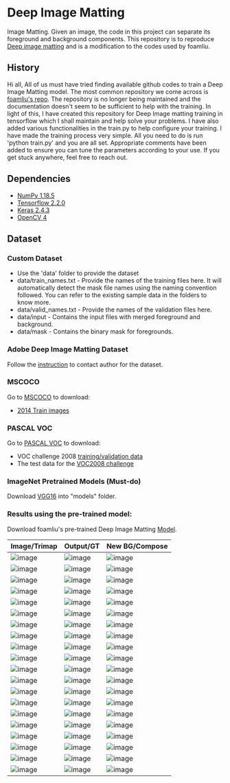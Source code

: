 # Deep Image Matting
Image Matting. Given an image, the code in this project can separate its foreground and background components.
This repository is to reproduce [Deep image matting](https://arxiv.org/abs/1703.03872) and is a modification to the codes used by foamliu.

## History

Hi all,
	All of us must have tried finding available github codes to train a Deep Image Matting model. The most common repository we come across is [foamliu's repo](https://github.com/foamliu/Deep-Image-Matting). The repository is no longer being maintained and the documentation doesn't seem to be sufficient to help with the training. In light of this, I have created this repository for Deep Image matting training in tensorflow which I shall maintain and help solve your problems. I have also added various functionalities in the train.py to help configure your training.
I have made the training process very simple. All you need to do is run 'python train.py' and you are all set. Appropriate comments have been added to ensure you can tune the parameters according to your use. If you get stuck anywhere, feel free to reach out.

## Dependencies
- [NumPy 1.18.5](https://pypi.org/project/numpy/1.18.5/)
- [Tensorflow 2.2.0](https://www.tensorflow.org/)
- [Keras 2.4.3](https://keras.io/#installation)
- [OpenCV 4](https://opencv.org/releases/)

## Dataset

### Custom Dataset
- Use the 'data' folder to provide the dataset
- data/train_names.txt - Provide the names of the training files here. It will automatically detect the mask file names using the naming convention followed. You can refer to the existing sample data in the folders to know more.
- data/valid_names.txt - Provide the names of the validation files here.
- data/input - Contains the input files with merged foreground and background.
- data/mask - Contains the binary mask for foregrounds.

### Adobe Deep Image Matting Dataset
Follow the [instruction](https://sites.google.com/view/deepimagematting) to contact author for the dataset.

### MSCOCO
Go to [MSCOCO](http://cocodataset.org/#download) to download:
* [2014 Train images](http://images.cocodataset.org/zips/train2014.zip)


### PASCAL VOC
Go to [PASCAL VOC](http://host.robots.ox.ac.uk/pascal/VOC/) to download:
* VOC challenge 2008 [training/validation data](http://host.robots.ox.ac.uk/pascal/VOC/voc2008/VOCtrainval_14-Jul-2008.tar)
* The test data for the [VOC2008 challenge](http://host.robots.ox.ac.uk/pascal/VOC/voc2008/index.html#testdata)

### ImageNet Pretrained Models (Must-do)
Download [VGG16](https://github.com/fchollet/deep-learning-models/releases/download/v0.1/vgg16_weights_tf_dim_ordering_tf_kernels.h5) into "models" folder.

### Results using the pre-trained model:
Download foamliu's pre-trained Deep Image Matting [Model](https://github.com/foamliu/Deep-Image-Matting/releases/download/v1.0/final.42-0.0398.hdf5).

Image/Trimap | Output/GT | New BG/Compose | 
|---|---|---|
|![image](https://github.com/adumrewal/imageMatting/raw/master/images/0_image.png)  | ![image](https://github.com/adumrewal/imageMatting/raw/master/images/0_out.png)   | ![image](https://github.com/adumrewal/imageMatting/raw/master/images/0_new_bg.png) |
|![image](https://github.com/adumrewal/imageMatting/raw/master/images/0_trimap.png) | ![image](https://github.com/adumrewal/imageMatting/raw/master/images/0_alpha.png) | ![image](https://github.com/adumrewal/imageMatting/raw/master/images/0_compose.png)|
|![image](https://github.com/adumrewal/imageMatting/raw/master/images/1_image.png)  | ![image](https://github.com/adumrewal/imageMatting/raw/master/images/1_out.png)   | ![image](https://github.com/adumrewal/imageMatting/raw/master/images/1_new_bg.png) | 
|![image](https://github.com/adumrewal/imageMatting/raw/master/images/1_trimap.png) | ![image](https://github.com/adumrewal/imageMatting/raw/master/images/1_alpha.png) | ![image](https://github.com/adumrewal/imageMatting/raw/master/images/1_compose.png)|
|![image](https://github.com/adumrewal/imageMatting/raw/master/images/2_image.png)  | ![image](https://github.com/adumrewal/imageMatting/raw/master/images/2_out.png)   | ![image](https://github.com/adumrewal/imageMatting/raw/master/images/2_new_bg.png) |
|![image](https://github.com/adumrewal/imageMatting/raw/master/images/2_trimap.png) | ![image](https://github.com/adumrewal/imageMatting/raw/master/images/2_alpha.png) | ![image](https://github.com/adumrewal/imageMatting/raw/master/images/2_compose.png)|
|![image](https://github.com/adumrewal/imageMatting/raw/master/images/3_image.png)  | ![image](https://github.com/adumrewal/imageMatting/raw/master/images/3_out.png)   | ![image](https://github.com/adumrewal/imageMatting/raw/master/images/3_new_bg.png) |
|![image](https://github.com/adumrewal/imageMatting/raw/master/images/3_trimap.png) | ![image](https://github.com/adumrewal/imageMatting/raw/master/images/3_alpha.png) | ![image](https://github.com/adumrewal/imageMatting/raw/master/images/3_compose.png)|
|![image](https://github.com/adumrewal/imageMatting/raw/master/images/4_image.png)  | ![image](https://github.com/adumrewal/imageMatting/raw/master/images/4_out.png)   | ![image](https://github.com/adumrewal/imageMatting/raw/master/images/4_new_bg.png) |
|![image](https://github.com/adumrewal/imageMatting/raw/master/images/4_trimap.png) | ![image](https://github.com/adumrewal/imageMatting/raw/master/images/4_alpha.png) | ![image](https://github.com/adumrewal/imageMatting/raw/master/images/4_compose.png)|
|![image](https://github.com/adumrewal/imageMatting/raw/master/images/5_image.png)  | ![image](https://github.com/adumrewal/imageMatting/raw/master/images/5_out.png)   | ![image](https://github.com/adumrewal/imageMatting/raw/master/images/5_new_bg.png) |
|![image](https://github.com/adumrewal/imageMatting/raw/master/images/5_trimap.png) | ![image](https://github.com/adumrewal/imageMatting/raw/master/images/5_alpha.png) | ![image](https://github.com/adumrewal/imageMatting/raw/master/images/5_compose.png)|
|![image](https://github.com/adumrewal/imageMatting/raw/master/images/6_image.png)  | ![image](https://github.com/adumrewal/imageMatting/raw/master/images/6_out.png)   | ![image](https://github.com/adumrewal/imageMatting/raw/master/images/6_new_bg.png) |
|![image](https://github.com/adumrewal/imageMatting/raw/master/images/6_trimap.png) | ![image](https://github.com/adumrewal/imageMatting/raw/master/images/6_alpha.png) | ![image](https://github.com/adumrewal/imageMatting/raw/master/images/6_compose.png)|
|![image](https://github.com/adumrewal/imageMatting/raw/master/images/7_image.png)  | ![image](https://github.com/adumrewal/imageMatting/raw/master/images/7_out.png)   | ![image](https://github.com/adumrewal/imageMatting/raw/master/images/7_new_bg.png) |
|![image](https://github.com/adumrewal/imageMatting/raw/master/images/7_trimap.png) | ![image](https://github.com/adumrewal/imageMatting/raw/master/images/7_alpha.png) | ![image](https://github.com/adumrewal/imageMatting/raw/master/images/7_compose.png)|
|![image](https://github.com/adumrewal/imageMatting/raw/master/images/8_image.png)  | ![image](https://github.com/adumrewal/imageMatting/raw/master/images/8_out.png)   | ![image](https://github.com/adumrewal/imageMatting/raw/master/images/8_new_bg.png) |
|![image](https://github.com/adumrewal/imageMatting/raw/master/images/8_trimap.png) | ![image](https://github.com/adumrewal/imageMatting/raw/master/images/8_alpha.png) | ![image](https://github.com/adumrewal/imageMatting/raw/master/images/8_compose.png)|
|![image](https://github.com/adumrewal/imageMatting/raw/master/images/9_image.png)  | ![image](https://github.com/adumrewal/imageMatting/raw/master/images/9_out.png)   | ![image](https://github.com/adumrewal/imageMatting/raw/master/images/9_new_bg.png) |
|![image](https://github.com/adumrewal/imageMatting/raw/master/images/9_trimap.png) | ![image](https://github.com/adumrewal/imageMatting/raw/master/images/9_alpha.png) | ![image](https://github.com/adumrewal/imageMatting/raw/master/images/9_compose.png)|

